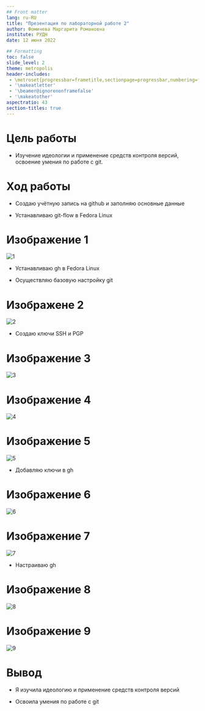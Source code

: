 ```yaml
---
## Front matter
lang: ru-RU
title: "Презентация по лабораторной работе 2"
author: Фомичева Маргарита Романовна
institute: РУДН
date: 12 июня 2022

## Formatting
toc: false
slide_level: 2
theme: metropolis
header-includes: 
 - \metroset{progressbar=frametitle,sectionpage=progressbar,numbering=fraction}
 - '\makeatletter'
 - '\beamer@ignorenonframefalse'
 - '\makeatother'
aspectratio: 43
section-titles: true
---
```


# Цель работы

- Изучение идеологии и применение средств контроля версий, освоение умения по работе с git.

# Ход работы

- Создаю учётную запись на github и заполняю основные данные

- Устанавливаю git-flow в Fedora Linux

# Изображение 1

![1](10.jpeg)

- Устанавливаю gh в Fedora Linux

- Осуществляю базовую настройку git

# Изображене 2

![2](11.jpeg)

- Создаю ключи SSH и PGP

# Изображение 3

![3](11.jpeg)

# Изображение 4

![4](12.jpeg)

# Изображение 5

![5](1.jpeg)

- Добавляю ключи в gh

# Изображение 6

![6](8.jpeg)

# Изображение 7

![7](9.jpeg)

- Настраиваю gh

# Изображение 8

![8](2.jpeg)

# Изображение 9

![9](3.jpeg)

# Вывод

- Я изучила идеологию и применение средств контроля версий

- Освоила умения по работе с git